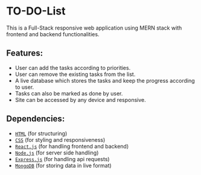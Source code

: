 # TO-DO-List

This is a Full-Stack responsive web application using MERN stack with frontend and backend functionalities.

## Features:

  - User can add the tasks according to priorities.
  - User can remove the existing tasks from the list.
  - A live database which stores the tasks and keep the progress according to user.
  - Tasks can also be marked as done by user.
  - Site can be accessed by any device and responsive.

## Dependencies:

  - [`HTML`](https://www.w3schools.com/html/html_intro.asp) (for structuring)
  - [`CSS`](https://www.w3schools.com/css/css_intro.asp) (for styling and responsiveness)
  - [`React.js`](https://www.w3schools.com/whatis/whatis_react.asp) (for handling frontend and backend)
  - [`Node.js`](https://www.w3schools.com/nodejs/nodejs_intro.asp) (for server side handling)
  - [`Express.js`](https://www.geeksforgeeks.org/express-js/) (for handling api requests)
  - [`MongoDB`](https://www.techtarget.com/searchdatamanagement/definition/MongoDB) (for storing data in live format)
